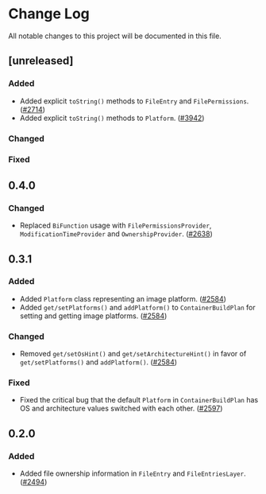 # Change Log
All notable changes to this project will be documented in this file.

## [unreleased]

### Added

- Added explicit `toString()` methods to `FileEntry` and `FilePermissions`. ([#2714](https://github.com/GoogleContainerTools/jib/pull/2714))
- Added explicit `toString()` methods to `Platform`. ([#3942](https://github.com/GoogleContainerTools/jib/pull/3942))

### Changed

### Fixed

## 0.4.0

### Changed

- Replaced `BiFunction` usage with `FilePermissionsProvider`, `ModificationTimeProvider` and `OwnershipProvider`. ([#2638](https://github.com/GoogleContainerTools/jib/issues/2638))

## 0.3.1

### Added

- Added `Platform` class representing an image platform. ([#2584](https://github.com/GoogleContainerTools/jib/pull/2584))
- Added `get/setPlatforms()` and `addPlatform()` to `ContainerBuildPlan` for setting and getting image platforms. ([#2584](https://github.com/GoogleContainerTools/jib/pull/2584))

### Changed

- Removed `get/setOsHint()` and `get/setArchitectureHint()` in favor of `get/setPlatforms()` and `addPlatform()`. ([#2584](https://github.com/GoogleContainerTools/jib/pull/2584))

### Fixed

- Fixed the critical bug that the default `Platform` in `ContainerBuildPlan` has OS and architecture values switched with each other. ([#2597](https://github.com/GoogleContainerTools/jib/pull/2597))

## 0.2.0

### Added

- Added file ownership information in `FileEntry` and `FileEntriesLayer`. ([#2494](https://github.com/GoogleContainerTools/jib/pull/2494))
